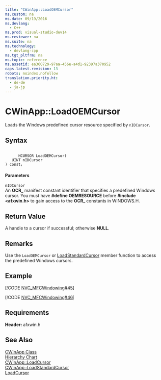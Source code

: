 ```yaml
---
title: "CWinApp::LoadOEMCursor"
ms.custom: na
ms.date: 09/19/2016
ms.devlang: 
  - C++
ms.prod: visual-studio-dev14
ms.reviewer: na
ms.suite: na
ms.technology: 
  - devlang-cpp
ms.tgt_pltfrm: na
ms.topic: reference
ms.assetid: ea360729-97aa-456e-a4d1-92397a370952
caps.latest.revision: 13
robots: noindex,nofollow
translation.priority.ht: 
  - de-de
  - ja-jp
---
```

# CWinApp::LoadOEMCursor
Loads the Windows predefined cursor resource specified by `nIDCursor`.  
  
## Syntax  
  
```  
  
      HCURSOR LoadOEMCursor(  
   UINT nIDCursor   
) const;  
```  
  
#### Parameters  
 `nIDCursor`  
 An **OCR_** manifest constant identifier that specifies a predefined Windows cursor. You must have **#define OEMRESOURCE** before **#include <afxwin.h>** to gain access to the **OCR_** constants in WINDOWS.H.  
  
## Return Value  
 A handle to a cursor if successful; otherwise **NULL**.  
  
## Remarks  
 Use the `LoadOEMCursor` or [LoadStandardCursor](../vs140/CWinApp--LoadStandardCursor.md) member function to access the predefined Windows cursors.  
  
## Example  
 [!CODE [NVC_MFCWindowing#45](../CodeSnippet/VS_Snippets_Cpp/NVC_MFCWindowing#45)]  
  
 [!CODE [NVC_MFCWindowing#46](../CodeSnippet/VS_Snippets_Cpp/NVC_MFCWindowing#46)]  
  
## Requirements  
 **Header:** afxwin.h  
  
## See Also  
 [CWinApp Class](../vs140/CWinApp-Class.md)   
 [Hierarchy Chart](../vs140/Hierarchy-Chart.md)   
 [CWinApp::LoadCursor](../vs140/CWinApp--LoadCursor.md)   
 [CWinApp::LoadStandardCursor](../vs140/CWinApp--LoadStandardCursor.md)   
 [LoadCursor](http://msdn.microsoft.com/library/windows/desktop/ms648391)